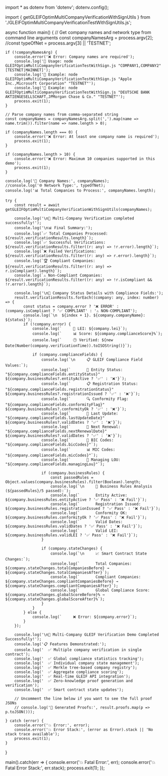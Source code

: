 import * as dotenv from 'dotenv';
dotenv.config();

import { getGLEIFOptimMultiCompanyVerificationWithSignUtils } from './GLEIFOptimMultiCompanyVerificationTestWithSignUtils.js';

async function main() {
    // Get company names and network type from command line arguments
    const companyNamesArg = process.argv[2];
    //const typeOfNet = process.argv[3] || 'TESTNET';
    
    if (!companyNamesArg) {
        console.error('❌ Error: Company names are required');
        console.log('📖 Usage: node GLEIFOptimMultiCompanyVerificationTestWithSign.js "COMPANY1,COMPANY2" [TESTNET|MAINNET]');
        console.log('📝 Example: node GLEIFOptimMultiCompanyVerificationTestWithSign.js "Apple Inc.,Microsoft Corporation" "TESTNET"');
        console.log('📝 Example: node GLEIFOptimMultiCompanyVerificationTestWithSign.js "DEUTSCHE BANK AKTIENGESELLSCHAFT,JPMorgan Chase & Co." "TESTNET"');
        process.exit(1);
    }
    
    // Parse company names from comma-separated string
    const companyNames = companyNamesArg.split(',').map(name => name.trim()).filter(name => name.length > 0);
    
    if (companyNames.length === 0) {
        console.error('❌ Error: At least one company name is required');
        process.exit(1);
    }
    
    if (companyNames.length > 10) {
        console.error('❌ Error: Maximum 10 companies supported in this demo');
        process.exit(1);
    }
    
    console.log('🏢 Company Names:', companyNames);
    //console.log('🌐 Network Type:', typeOfNet);
    console.log('📊 Total Companies to Process:', companyNames.length);
    
    try {
        const result = await getGLEIFOptimMultiCompanyVerificationWithSignUtils(companyNames);
        
        console.log('\n🎯 Multi-Company Verification completed successfully!');
        console.log('\n📊 Final Summary:');
        console.log(`✅ Total Companies Processed: ${result.verificationResults.length}`);
        console.log(`✅ Successful Verifications: ${result.verificationResults.filter((r: any) => !r.error).length}`);
        console.log(`❌ Failed Verifications: ${result.verificationResults.filter((r: any) => r.error).length}`);
        console.log(`🏆 Compliant Companies: ${result.verificationResults.filter((r: any) => r.isCompliant).length}`);
        console.log(`⚠️ Non-Compliant Companies: ${result.verificationResults.filter((r: any) => !r.isCompliant && !r.error).length}`);
        
        console.log('\n🏢 Company Status Details with Compliance Fields:');
        result.verificationResults.forEach((company: any, index: number) => {
            const status = company.error ? '❌ ERROR' : (company.isCompliant ? '✅ COMPLIANT' : '⚠️ NON-COMPLIANT');
            console.log(`\n  ${index + 1}. ${company.companyName}: ${status}`);
            if (!company.error) {
                console.log(`     📄 LEI: ${company.lei}`);
                console.log(`     📊 Score: ${company.complianceScore}%`);
                console.log(`     🕒 Verified: ${new Date(Number(company.verificationTime)).toISOString()}`);
                
                if (company.complianceFields) {
                    console.log(`\n     📋 GLEIF Compliance Field Values:`);
                    console.log(`       🏢 Entity Status: "${company.complianceFields.entityStatus}" ${company.businessRules?.entityActive ? '✅' : '❌'}`);
                    console.log(`       📋 Registration Status: "${company.complianceFields.registrationStatus}" ${company.businessRules?.registrationIssued ? '✅' : '❌'}`);
                    console.log(`       🔍 Conformity Flag: "${company.complianceFields.conformityFlag}" ${company.businessRules?.conformityOk ? '✅' : '❌'}`);
                    console.log(`       📅 Last Update: "${company.complianceFields.lastUpdateDate}" ${company.businessRules?.validDates ? '✅' : '❌'}`);
                    console.log(`       📅 Next Renewal: "${company.complianceFields.nextRenewalDate}" ${company.businessRules?.validDates ? '✅' : '❌'}`);
                    console.log(`       🏦 BIC Codes: "${company.complianceFields.bicCodes}"`);
                    console.log(`       📊 MIC Codes: "${company.complianceFields.micCodes}"`);
                    console.log(`       🏢 Managing LOU: "${company.complianceFields.managingLou}"`);
                    
                    if (company.businessRules) {
                        const passedRules = Object.values(company.businessRules).filter(Boolean).length;
                        console.log(`\n     🎯 Business Rules Analysis (${passedRules}/5 passed):`);
                        console.log(`       Entity Active: ${company.businessRules.entityActive ? '✅ Pass' : '❌ Fail'}`);
                        console.log(`       Registration Issued: ${company.businessRules.registrationIssued ? '✅ Pass' : '❌ Fail'}`);
                        console.log(`       Conformity OK: ${company.businessRules.conformityOk ? '✅ Pass' : '❌ Fail'}`);
                        console.log(`       Valid Dates: ${company.businessRules.validDates ? '✅ Pass' : '❌ Fail'}`);
                        console.log(`       Valid LEI: ${company.businessRules.validLEI ? '✅ Pass' : '❌ Fail'}`);
                    }
                    
                    if (company.stateChanges) {
                        console.log(`\n     📈 Smart Contract State Changes:`);
                        console.log(`       Total Companies: ${company.stateChanges.totalCompaniesBefore} → ${company.stateChanges.totalCompaniesAfter}`);
                        console.log(`       Compliant Companies: ${company.stateChanges.compliantCompaniesBefore} → ${company.stateChanges.compliantCompaniesAfter}`);
                        console.log(`       Global Compliance Score: ${company.stateChanges.globalScoreBefore}% → ${company.stateChanges.globalScoreAfter}%`);
                    }
                }
            } else {
                console.log(`     ❌ Error: ${company.error}`);
            }
        });
        
        console.log('\n🎉 Multi-Company GLEIF Verification Demo Completed Successfully!');
        console.log('📋 Features Demonstrated:');
        console.log('  ✅ Multiple company verification in single contract');
        console.log('  ✅ Global compliance statistics tracking');
        console.log('  ✅ Individual company state management');
        console.log('  ✅ Merkle tree-based company registry');
        console.log('  ✅ Aggregate compliance scoring');
        console.log('  ✅ Real-time GLEIF API integration');
        console.log('  ✅ Zero-knowledge proof generation and verification');
        console.log('  ✅ Smart contract state updates');
        
        // Uncomment the line below if you want to see the full proof JSONs
        // console.log('📄 Generated Proofs:', result.proofs.map(p => p.toJSON()));
        
    } catch (error) {
        console.error('💥 Error:', error);
        console.error('💥 Error Stack:', (error as Error).stack || 'No stack trace available');
        process.exit(1);
    }
}

main().catch(err => {
    console.error('💥 Fatal Error:', err);
    console.error('💥 Fatal Error Stack:', err.stack);
    process.exit(1);
});
